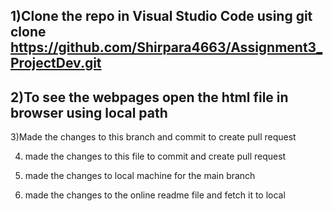 1)Clone the repo in Visual Studio Code using git clone https://github.com/Shirpara4663/Assignment3_ProjectDev.git
------
2)To see the webpages open the html file in browser using local path
-------
3)Made the changes to this branch and commit to create pull request

4) made the changes to this file to commit and create pull request

5) made the changes to local machine for the main branch

6) made the changes to the online readme file and fetch it to local
